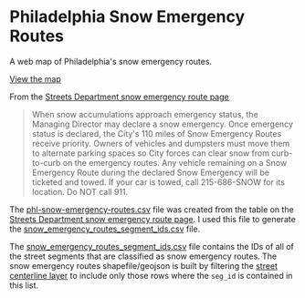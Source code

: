# Philadelphia Snow Emergency Routes

A web map of Philadelphia's snow emergency routes.

[View the map](http://jwalgran.github.io/phl-snow-emergency-routes)

From the [Streets Department snow emergency route page](http://www.philadelphiastreets.com/highways/snow/emergency-routes/) 

> When snow accumulations approach emergency status, the Managing Director may declare a snow emergency. Once emergency status is declared, the City's 110 miles of Snow Emergency Routes receive priority. Owners of vehicles and dumpsters must move them to alternate parking spaces so City forces can clear snow from curb-to-curb on the emergency routes. Any vehicle remaining on a Snow Emergency Route during the declared Snow Emergency will be ticketed and towed. If your car is towed, call 215-686-SNOW for its location. Do NOT call 911.

The
[phl-snow-emergency-routes.csv](https://github.com/jwalgran/phl-snow-emergency-routes/blob/master/phl-snow-emergency-routes.csv)
file was created from the table on the
[Streets Department snow emergency route page](http://www.philadelphiastreets.com/highways/snow/emergency-routes/).
I used this file to generate the
[snow_emergency_routes_segment_ids.csv](https://github.com/jwalgran/phl-snow-emergency-routes/blob/master/snow_emergency_routes_segment_ids.csv) file.


The
[snow_emergency_routes_segment_ids.csv](https://github.com/jwalgran/phl-snow-emergency-routes/blob/master/snow_emergency_routes_segment_ids.csv)
file contains the IDs of all of the
street segments that are classified as snow emergency routes. The snow
emergency routes shapefile/geojson is built by filtering the
[street centerline layer](https://github.com/CityOfPhiladelphia/phl-open-geodata/tree/master/street_centerline)
to include only those rows where the `seg_id` is contained in this list.
